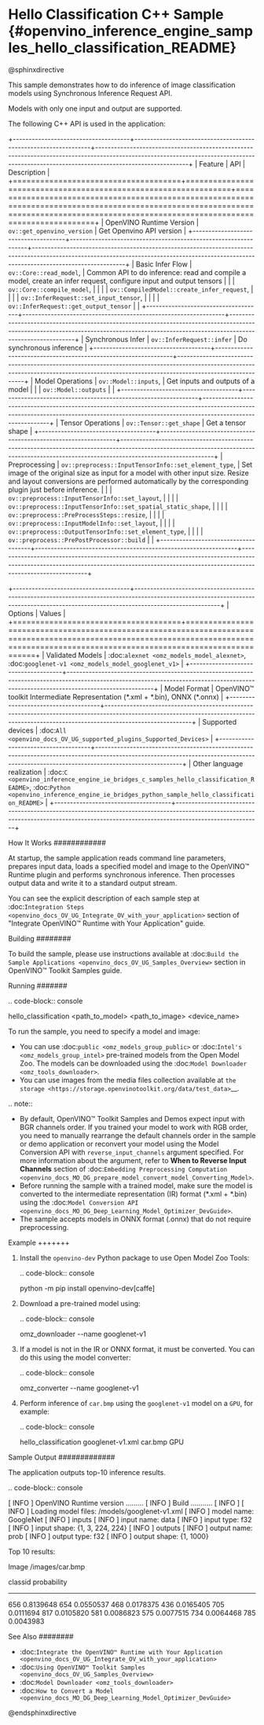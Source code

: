# Hello Classification C++ Sample {#openvino_inference_engine_samples_hello_classification_README}

@sphinxdirective

This sample demonstrates how to do inference of image classification models using Synchronous Inference Request API. 

Models with only one input and output are supported.

The following C++ API is used in the application:

+-------------------------------------+----------------------------------------------------------------+-----------------------------------------------------------------------------------------------------------------------------------------------------------------------------------------+
| Feature                             | API                                                            | Description                                                                                                                                                                             |
+=====================================+================================================================+=========================================================================================================================================================================================+
| OpenVINO Runtime Version            | ``ov::get_openvino_version``                                   | Get Openvino API version                                                                                                                                                                |
+-------------------------------------+----------------------------------------------------------------+-----------------------------------------------------------------------------------------------------------------------------------------------------------------------------------------+
| Basic Infer Flow                    | ``ov::Core::read_model``,                                      | Common API to do inference: read and compile a model, create an infer request, configure input and output tensors                                                                       |
|                                     | ``ov::Core::compile_model``,                                   |                                                                                                                                                                                         |
|                                     | ``ov::CompiledModel::create_infer_request``,                   |                                                                                                                                                                                         |
|                                     | ``ov::InferRequest::set_input_tensor``,                        |                                                                                                                                                                                         |
|                                     | ``ov::InferRequest::get_output_tensor``                        |                                                                                                                                                                                         |
+-------------------------------------+----------------------------------------------------------------+-----------------------------------------------------------------------------------------------------------------------------------------------------------------------------------------+
| Synchronous Infer                   | ``ov::InferRequest::infer``                                    | Do synchronous inference                                                                                                                                                                |
+-------------------------------------+----------------------------------------------------------------+-----------------------------------------------------------------------------------------------------------------------------------------------------------------------------------------+
| Model Operations                    | ``ov::Model::inputs``,                                         | Get inputs and outputs of a model                                                                                                                                                       |
|                                     | ``ov::Model::outputs``                                         |                                                                                                                                                                                         |
+-------------------------------------+----------------------------------------------------------------+-----------------------------------------------------------------------------------------------------------------------------------------------------------------------------------------+
| Tensor Operations                   | ``ov::Tensor::get_shape``                                      | Get a tensor shape                                                                                                                                                                      |
+-------------------------------------+----------------------------------------------------------------+-----------------------------------------------------------------------------------------------------------------------------------------------------------------------------------------+
| Preprocessing                       | ``ov::preprocess::InputTensorInfo::set_element_type``,         | Set image of the original size as input for a model with other input size. Resize and layout conversions are performed automatically by the corresponding plugin just before inference. |
|                                     | ``ov::preprocess::InputTensorInfo::set_layout``,               |                                                                                                                                                                                         |
|                                     | ``ov::preprocess::InputTensorInfo::set_spatial_static_shape``, |                                                                                                                                                                                         |
|                                     | ``ov::preprocess::PreProcessSteps::resize``,                   |                                                                                                                                                                                         |
|                                     | ``ov::preprocess::InputModelInfo::set_layout``,                |                                                                                                                                                                                         |
|                                     | ``ov::preprocess::OutputTensorInfo::set_element_type``,        |                                                                                                                                                                                         |
|                                     | ``ov::preprocess::PrePostProcessor::build``                    |                                                                                                                                                                                         |
+-------------------------------------+----------------------------------------------------------------+-----------------------------------------------------------------------------------------------------------------------------------------------------------------------------------------+

+-------------------------------------+---------------------------------------------------------------------------------------------------------------------------------------------------------------------------------------+
| Options                             | Values                                                                                                                                                                                |
+=====================================+=======================================================================================================================================================================================+
| Validated Models                    | :doc:`alexnet <omz_models_model_alexnet>`, :doc:`googlenet-v1 <omz_models_model_googlenet_v1>`                                                                                        |
+-------------------------------------+---------------------------------------------------------------------------------------------------------------------------------------------------------------------------------------+
| Model Format                        | OpenVINO™ toolkit Intermediate Representation (\*.xml + \*.bin), ONNX (\*.onnx)                                                                                                       |
+-------------------------------------+---------------------------------------------------------------------------------------------------------------------------------------------------------------------------------------+
| Supported devices                   | :doc:`All <openvino_docs_OV_UG_supported_plugins_Supported_Devices>`                                                                                                                  |
+-------------------------------------+---------------------------------------------------------------------------------------------------------------------------------------------------------------------------------------+
| Other language realization          | :doc:`C <openvino_inference_engine_ie_bridges_c_samples_hello_classification_README>`, :doc:`Python <openvino_inference_engine_ie_bridges_python_sample_hello_classification_README>` |
+-------------------------------------+---------------------------------------------------------------------------------------------------------------------------------------------------------------------------------------+

How It Works
############

At startup, the sample application reads command line parameters, prepares input data, loads a specified model and image to the OpenVINO™ Runtime plugin and performs synchronous inference. Then processes output data and write it to a standard output stream.

You can see the explicit description of
each sample step at :doc:`Integration Steps <openvino_docs_OV_UG_Integrate_OV_with_your_application>` section of "Integrate OpenVINO™ Runtime with Your Application" guide.

Building
########

To build the sample, please use instructions available at :doc:`Build the Sample Applications <openvino_docs_OV_UG_Samples_Overview>` section in OpenVINO™ Toolkit Samples guide.

Running
#######

.. code-block:: console
   
   hello_classification <path_to_model> <path_to_image> <device_name>

To run the sample, you need to specify a model and image:

- You can use :doc:`public <omz_models_group_public>` or :doc:`Intel's <omz_models_group_intel>` pre-trained models from the Open Model Zoo. The models can be downloaded using the :doc:`Model Downloader <omz_tools_downloader>`.
- You can use images from the media files collection available at `the storage <https://storage.openvinotoolkit.org/data/test_data>`__.

.. note::
  
   - By default, OpenVINO™ Toolkit Samples and Demos expect input with BGR channels order. If you trained your model to work with RGB order, you need to manually rearrange the default channels order in the sample or demo application or reconvert your model using the Model Conversion API with ``reverse_input_channels`` argument specified. For more information about the argument, refer to **When to Reverse Input Channels** section of :doc:`Embedding Preprocessing Computation <openvino_docs_MO_DG_prepare_model_convert_model_Converting_Model>`.
   - Before running the sample with a trained model, make sure the model is converted to the intermediate representation (IR) format (\*.xml + \*.bin) using the :doc:`Model Conversion API <openvino_docs_MO_DG_Deep_Learning_Model_Optimizer_DevGuide>`.
   - The sample accepts models in ONNX format (.onnx) that do not require preprocessing.

Example
+++++++

1. Install the ``openvino-dev`` Python package to use Open Model Zoo Tools:
   
   .. code-block:: console
      
      python -m pip install openvino-dev[caffe]

2. Download a pre-trained model using:
   
   .. code-block:: console
      
      omz_downloader --name googlenet-v1

3. If a model is not in the IR or ONNX format, it must be converted. You can do this using the model converter:
   
   .. code-block:: console
      
      omz_converter --name googlenet-v1

4. Perform inference of ``car.bmp`` using the ``googlenet-v1`` model on a ``GPU``, for example:
   
   .. code-block:: console
      
      hello_classification googlenet-v1.xml car.bmp GPU

Sample Output
#############

The application outputs top-10 inference results.

.. code-block:: console
   
   [ INFO ] OpenVINO Runtime version ......... <version>
   [ INFO ] Build ........... <build>
   [ INFO ]
   [ INFO ] Loading model files: /models/googlenet-v1.xml
   [ INFO ] model name: GoogleNet
   [ INFO ]     inputs
   [ INFO ]         input name: data
   [ INFO ]         input type: f32
   [ INFO ]         input shape: {1, 3, 224, 224}
   [ INFO ]     outputs
   [ INFO ]         output name: prob
   [ INFO ]         output type: f32
   [ INFO ]         output shape: {1, 1000}
   
   Top 10 results:
   
   Image /images/car.bmp
   
   classid probability
   ------- -----------
   656     0.8139648
   654     0.0550537
   468     0.0178375
   436     0.0165405
   705     0.0111694
   817     0.0105820
   581     0.0086823
   575     0.0077515
   734     0.0064468
   785     0.0043983

See Also
########

- :doc:`Integrate the OpenVINO™ Runtime with Your Application <openvino_docs_OV_UG_Integrate_OV_with_your_application>`
- :doc:`Using OpenVINO™ Toolkit Samples <openvino_docs_OV_UG_Samples_Overview>`
- :doc:`Model Downloader <omz_tools_downloader>`
- :doc:`How to Convert a Model <openvino_docs_MO_DG_Deep_Learning_Model_Optimizer_DevGuide>`

@endsphinxdirective

